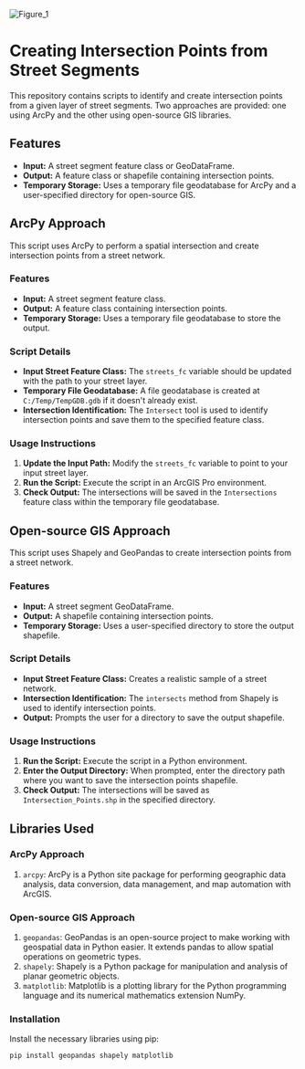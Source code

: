 ![Figure_1](https://github.com/Milad84/Point-Intersection-Creation-based-on-Street-Network/assets/38597478/e666d9be-4045-4d0d-94b8-b503a90cdd82)
# Creating Intersection Points from Street Segments

This repository contains scripts to identify and create intersection points from a given layer of street segments. Two approaches are provided: one using ArcPy and the other using open-source GIS libraries.

## Features

- **Input:** A street segment feature class or GeoDataFrame.
- **Output:** A feature class or shapefile containing intersection points.
- **Temporary Storage:** Uses a temporary file geodatabase for ArcPy and a user-specified directory for open-source GIS.

## ArcPy Approach

This script uses ArcPy to perform a spatial intersection and create intersection points from a street network.

### Features

- **Input:** A street segment feature class.
- **Output:** A feature class containing intersection points.
- **Temporary Storage:** Uses a temporary file geodatabase to store the output.

### Script Details

- **Input Street Feature Class:** The `streets_fc` variable should be updated with the path to your street layer.
- **Temporary File Geodatabase:** A file geodatabase is created at `C:/Temp/TempGDB.gdb` if it doesn't already exist.
- **Intersection Identification:** The `Intersect` tool is used to identify intersection points and save them to the specified feature class.

### Usage Instructions

1. **Update the Input Path:** Modify the `streets_fc` variable to point to your input street layer.
2. **Run the Script:** Execute the script in an ArcGIS Pro environment.
3. **Check Output:** The intersections will be saved in the `Intersections` feature class within the temporary file geodatabase.

## Open-source GIS Approach

This script uses Shapely and GeoPandas to create intersection points from a street network.

### Features

- **Input:** A street segment GeoDataFrame.
- **Output:** A shapefile containing intersection points.
- **Temporary Storage:** Uses a user-specified directory to store the output shapefile.

### Script Details

- **Input Street Feature Class:** Creates a realistic sample of a street network.
- **Intersection Identification:** The `intersects` method from Shapely is used to identify intersection points.
- **Output:** Prompts the user for a directory to save the output shapefile.

### Usage Instructions

1. **Run the Script:** Execute the script in a Python environment.
2. **Enter the Output Directory:** When prompted, enter the directory path where you want to save the intersection points shapefile.
3. **Check Output:** The intersections will be saved as `Intersection_Points.shp` in the specified directory.

## Libraries Used

### ArcPy Approach

1. `arcpy`: ArcPy is a Python site package for performing geographic data analysis, data conversion, data management, and map automation with ArcGIS.

### Open-source GIS Approach

1. `geopandas`: GeoPandas is an open-source project to make working with geospatial data in Python easier. It extends pandas to allow spatial operations on geometric types.
2. `shapely`: Shapely is a Python package for manipulation and analysis of planar geometric objects.
3. `matplotlib`: Matplotlib is a plotting library for the Python programming language and its numerical mathematics extension NumPy.

### Installation

Install the necessary libraries using pip:

```sh
pip install geopandas shapely matplotlib
